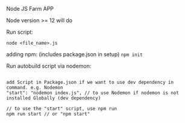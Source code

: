 Node JS Farm APP

Node version >= 12 will do


Run script:

```node <file_name>.js```

adding npm: (includes package.json in setup)
```npm init```


Run autobuild script via nodemon:

```nodemon <file_name>.js // if installed globally

add Script in Package.json if we want to use dev dependency in command. e.g. Nodemon
"start": "nodemon index.js", // to use Nodemon if nodemon is not installed Globally (dev dependency)

// to use the "start" script, use npm run 
npm run start // or "npm start"
```

